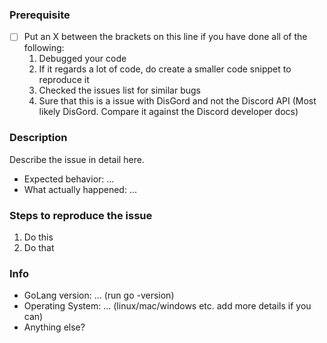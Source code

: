 ### Prerequisite
* [ ] Put an X between the brackets on this line if you have done all of the following:
  1. Debugged your code
  2. If it regards a lot of code, do create a smaller code snippet to reproduce it
  3. Checked the issues list for similar bugs
  4. Sure that this is a issue with DisGord and not the Discord API (Most likely DisGord. Compare it against the Discord developer docs)

### Description
Describe the issue in detail here.

* Expected behavior: ...
* What actually happened: ...

### Steps to reproduce the issue
 1. Do this
 2. Do that

### Info
* GoLang version: ... (run go -version)
* Operating System: ... (linux/mac/windows etc. add more details if you can)
* Anything else?

